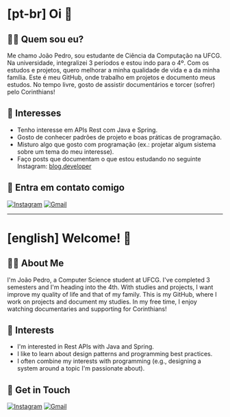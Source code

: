 # [pt-br] Oi 👋


## 👨‍💻 Quem sou eu?
Me chamo João Pedro, sou estudante de Ciência da Computação na UFCG. Na universidade, integralizei 3 períodos e estou indo para o 4º. Com os estudos e projetos, quero 
melhorar a minha qualidade de vida e a da minha família. Este é meu GitHub, onde trabalho em projetos e documento meus estudos. No tempo livre, gosto de assistir documentários e torcer (sofrer) pelo Corinthians!


## 💬 Interesses
- Tenho interesse em APIs Rest com Java e Spring.
- Gosto de conhecer padrões de projeto e boas práticas de programação.
- Misturo algo que gosto com programação (ex.: projetar algum sistema sobre um tema do meu interesse).
- Faço posts que documentam o que estou estudando no seguinte Instagram: [blog.developer](https://www.instagram.com/blog.developer)


## 🔗 Entra em contato comigo
<div>
   <a href="https://instagram.com/joao.pedro.angelo" target="_blank"><img src="https://img.shields.io/badge/-Instagram-%23E4405F?style=for-the-badge&logo=instagram&logoColor=white" alt="Instagram" target="_blank"></a>
   <a href="mailto:carneiroangelojoaopedro@gmail.com" target="_blank"><img src="https://img.shields.io/badge/-Gmail-%23333?style=for-the-badge&logo=gmail&logoColor=white" alt="Gmail" target="_blank"></a>
</div>


---
# [english] Welcome! 👋


## 👨‍💻 About Me
I'm João Pedro, a Computer Science student at UFCG. I've completed 3 semesters and I'm heading into the 4th. With studies and projects, I want
improve my quality of life and that of my family. This is my GitHub, where I work on projects and document my studies. In my free time, I enjoy watching documentaries and supporting for Corinthians!


## 💬 Interests
- I'm interested in Rest APIs with Java and Spring.
- I like to learn about design patterns and programming best practices.
- I often combine my interests with programming (e.g., designing a system around a topic I'm passionate about).


## 🔗 Get in Touch
<div>
   <a href="https://instagram.com/joao.pedro.angelo" target="_blank"><img src="https://img.shields.io/badge/-Instagram-%23E4405F?style=for-the-badge&logo=instagram&logoColor=white" alt="Instagram" target="_blank"></a>
   <a href="mailto:carneiroangelojoaopedro@gmail.com" target="_blank"><img src="https://img.shields.io/badge/-Gmail-%23333?style=for-the-badge&logo=gmail&logoColor=white" alt="Gmail" target="_blank"></a>
</div>
